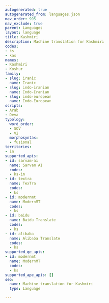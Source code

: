 ```yaml
---
autogenerated: true
autogenerated_from: languages.json
nav_order: 995
nav_exclude: true
parent: Languages
layout: language
title: Kashmiri
description: Machine translation for Kashmiri
codes:
- ks
- kas
names:
- Kashmiri
- Koshur
family:
- slug: iranic
  name: Iranic
- slug: indo-iranian
  name: Indo-Iranian
- slug: indo-european
  name: Indo-European
scripts:
- Arab
- Deva
typology:
  word_order:
  - SOV
  - V2
  morphosyntax:
  - fusional
territories:
- in
supported_apis:
- id: sarvam-ai
  name: Sarvam AI
  codes:
  - ks-in
- id: textra
  name: TexTra
  codes:
  - ks
- id: modernmt
  name: ModernMT
  codes:
  - ks
- id: baidu
  name: Baidu Translate
  codes:
  - ks
- id: alibaba
  name: Alibaba Translate
  codes:
  - ks
supported_qe_apis:
- id: modernmt
  name: ModernMT
  codes:
  - ks
supported_ape_apis: []
seo:
  name: Machine translation for Kashmiri
  type: Language

---
```


